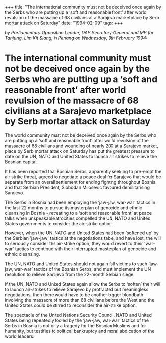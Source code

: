 +++ 
title: "The international community must not be deceived once again by the Serbs who are putting up a ‘soft and reasonable front’ after world revulsion of the massacre of 68 civilians at a Sarajevo marketplace by Serb mortar attack on Saturday"
date: "1994-02-09"
tags:
+++

_by Parliamentary Opposition Leader, DAP Secretary-General and MP for Tanjung, Lim Kit Siang, in Penang on Wednesday, 9th February 1994:_

# The international community must not be deceived once again by the Serbs who are putting up a ‘soft and reasonable front’ after world revulsion of the massacre of 68 civilians at a Sarajevo marketplace by Serb mortar attack on Saturday

The world community must not be deceived once again by the Serbs who are putting up a ‘soft and reasonable front’ after world revulsion of the massacre of 68 civilians and wounding of nearly 200 at a Sarajevo market, place by Serb mortar attack on Saturday has put the greatest pressure to date on the UN, NATO and United States to launch air strikes to relieve the Bosnian capital.</u>

It has been reported that Bosnian Serbs, apparently seeking to pre-empt the air strike threat, agreed to negotiate a peace deal for Sarajevo that would be separate from an overall settlement for ending fighting throughout Bosnia and that Serbian President, Slobodan Milosevic favoured demilitarising Sarajevo.

The Serbs in Bosnia had been employing the ‘jaw-jaw, war-war’ tactics in the last 22 months to pursue its masterplan of genocide and ethnic cleansing in Bosnia - retreating to a ‘soft and reasonable front’ at peace talks when unspeakable atrocities compelled the UN, NATO and United States governments to consider the air-strike option.

However, when the UN, NATO and United States had been ‘softened up’ by the Serbian 'jaw-jaw' tactics at the negotiations table, and have lost, the will to seriously consider the air-strike option, they would revert to their 'war-war' tactics to continue with their interrupted masterplan of genocide and ethnic cleansing.

The UN, NATO and United States should not again fall victims to such ‘jaw-jaw, war-war’ tactics of the Bosnian Serbs, and must implement the UN resolution to relieve Sarajevo from the 22-month Serbian siege.

If the UN, NATO and United States again allow the Serbs to ‘soften’ their will to launch air-strikes to relieve Sarajevo by protracted but meaningless negotiations, then there would have to be another bigger bloodbath involving the massacre of more than 68 civilians before the West and the United States could be stirred to reconsider the air-strike option.

The spectacle of the United Nations Security Council, NATO and United States being repeatedly fooled by the ‘jaw-jaw, war-war’ tactics of the Serbs in Bosnia is not only a tragedy for the Bosnian Muslims and for humanity, but testifies to political bankruptcy and moral abdication of the world leaders.

 
